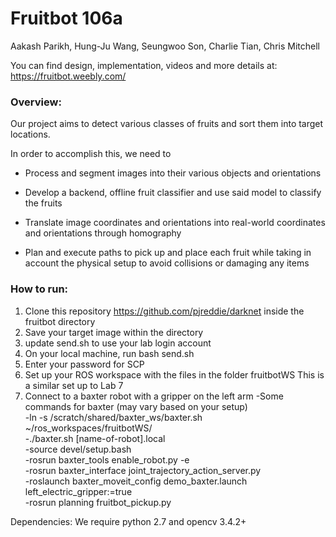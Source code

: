 # Fruitbot 106a

Aakash Parikh, Hung-Ju Wang, Seungwoo Son, Charlie Tian, Chris Mitchell

You can find design, implementation, videos and more details at: https://fruitbot.weebly.com/

### Overview: 

Our project aims to detect various classes of fruits and sort them into target locations.

In order to accomplish this, we need to

- Process and segment images into their various objects and orientations
    
- Develop a backend, offline fruit classifier and use said model to classify the fruits
    
- Translate image coordinates and orientations into real-world coordinates and orientations through homography
    
- Plan and execute paths to pick up and place each fruit while taking in account the physical setup to avoid collisions or damaging any items
    

### How to run:

1) Clone this repository https://github.com/pjreddie/darknet inside the fruitbot directory
2) Save your target image within the directory
3) update send.sh to use your lab login account
4) On your local machine, run bash send.sh
5) Enter your password for SCP
6) Set up your ROS workspace with the files in the folder fruitbotWS 
    This is a similar set up to Lab 7
7) Connect to a baxter robot with a gripper on the left arm
    -Some commands for baxter (may vary based on your setup)   \
    -ln -s /scratch/shared/baxter_ws/baxter.sh ~/ros_workspaces/fruitbotWS/   \
    -./baxter.sh [name-of-robot].local  \
    -source devel/setup.bash \
    -rosrun baxter_tools enable_robot.py -e   \
    -rosrun baxter_interface joint_trajectory_action_server.py  \
    -roslaunch baxter_moveit_config demo_baxter.launch left_electric_gripper:=true  \
    -rosrun planning fruitbot_pickup.py   
    
Dependencies: We require python 2.7 and opencv 3.4.2+

